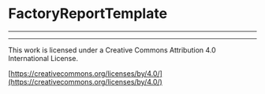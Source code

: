 # FactoryReportTemplate

---



---


This work is licensed under a Creative Commons Attribution 4.0 International License.

[https://creativecommons.org/licenses/by/4.0/](https://creativecommons.org/licenses/by/4.0/)


